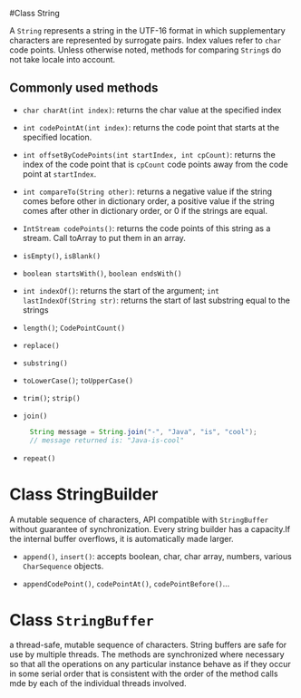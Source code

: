 #Class String

A `String` represents a string in the UTF-16 format in which supplementary characters are represented by surrogate pairs. Index values refer to `char` code points. Unless otherwise noted, methods for comparing `String`s do not take locale into account.

## Commonly used methods

- `char charAt(int index)`: returns the char value at the specified index

- `int codePointAt(int index)`: returns the code point that starts at the specified location.

- `int offsetByCodePoints(int startIndex, int cpCount)`: returns the index of the code point that is `cpCount` code points away from the code point at `startIndex`.

- `int compareTo(String other)`: returns a negative value if the string comes before other in dictionary order, a positive value if the string comes after other in dictionary order, or 0 if the strings are equal.

- `IntStream codePoints()`: returns the code points of this string as a stream. Call toArray to put them in an array.

- `isEmpty()`, `isBlank()`

- `boolean startsWith()`, `boolean endsWith()`


- `int indexOf()`: returns the start of the argument; `int lastIndexOf(String str)`: returns the start of last substring equal to the strings

- `length()`; `CodePointCount()`

- `replace()`

- `substring()`

- `toLowerCase()`; `toUpperCase()`

- `trim()`; `strip()`

- `join()`

```java
     String message = String.join("-", "Java", "is", "cool");
     // message returned is: "Java-is-cool"
```

- `repeat()`

# Class StringBuilder

A mutable sequence of characters, API compatible with `StringBuffer` without guarantee of synchronization. Every string builder has a capacity.If the internal buffer overflows, it is automatically made larger.

- `append()`, `insert()`: accepts boolean, char, char array, numbers, various `CharSequence` objects.

- `appendCodePoint()`, `codePointAt()`, `codePointBefore()`...

# Class `StringBuffer`

a thread-safe, mutable sequence of characters. String buffers are safe for use by multiple threads. The methods are synchronized where necessary so that all the operations on any particular instance behave as if they occur in some serial order that is consistent with the order of the method calls mde by each of the individual threads involved.


